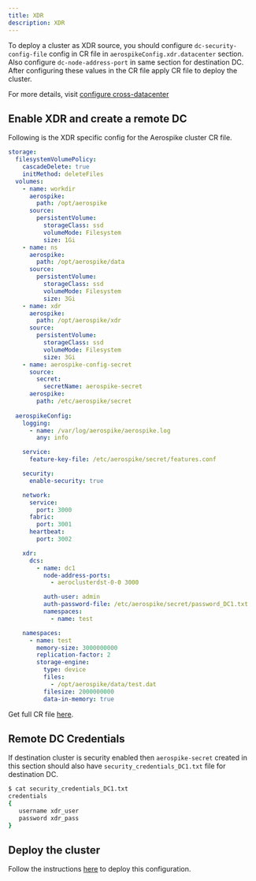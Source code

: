 ```yaml
---
title: XDR
description: XDR
---
```


To deploy a cluster as XDR source, you should configure `dc-security-config-file` config in CR file in `aerospikeConfig.xdr.datacenter` section. Also configure `dc-node-address-port` in same section for destination DC. After configuring these values in the CR file  apply CR file to deploy the cluster.

For more details, visit [configure cross-datacenter](https://docs.aerospike.com/docs/configure/cross-datacenter/)

## Enable XDR and create a remote DC
Following is the XDR specific config for the Aerospike cluster CR file.
```yaml
storage:
  filesystemVolumePolicy:
    cascadeDelete: true
    initMethod: deleteFiles
  volumes:
    - name: workdir
      aerospike:
        path: /opt/aerospike
      source:
        persistentVolume:
          storageClass: ssd
          volumeMode: Filesystem
          size: 1Gi
    - name: ns
      aerospike:
        path: /opt/aerospike/data
      source:
        persistentVolume:
          storageClass: ssd
          volumeMode: Filesystem
          size: 3Gi
    - name: xdr
      aerospike:
        path: /opt/aerospike/xdr
      source:
        persistentVolume:
          storageClass: ssd
          volumeMode: Filesystem
          size: 3Gi
    - name: aerospike-config-secret
      source:
        secret:
          secretName: aerospike-secret
      aerospike:
        path: /etc/aerospike/secret
        
  aerospikeConfig:
    logging:
      - name: /var/log/aerospike/aerospike.log
        any: info

    service:
      feature-key-file: /etc/aerospike/secret/features.conf

    security:
      enable-security: true

    network:
      service:
        port: 3000
      fabric:
        port: 3001
      heartbeat:
        port: 3002

    xdr:
      dcs:
        - name: dc1
          node-address-ports:
            - aeroclusterdst-0-0 3000

          auth-user: admin
          auth-password-file: /etc/aerospike/secret/password_DC1.txt
          namespaces:
            - name: test

    namespaces:
      - name: test
        memory-size: 3000000000
        replication-factor: 2
        storage-engine:
          type: device
          files:
            - /opt/aerospike/data/test.dat
          filesize: 2000000000
          data-in-memory: true

```
Get full CR file [here](https://github.com/aerospike/aerospike-kubernetes-operator/tree/2.0.0-RC1/config/samples/xdr_src_cluster_cr.yaml).

## Remote DC Credentials
If destination cluster is security enabled then `aerospike-secret` created in this section should also have `security_credentials_DC1.txt` file for destination DC.

```sh
$ cat security_credentials_DC1.txt
credentials
{
   username xdr_user
   password xdr_pass
}
```

## Deploy the cluster
Follow the instructions [here](Create-Aerospike-cluster.md#deploy-aerospike-cluster) to deploy this configuration.
